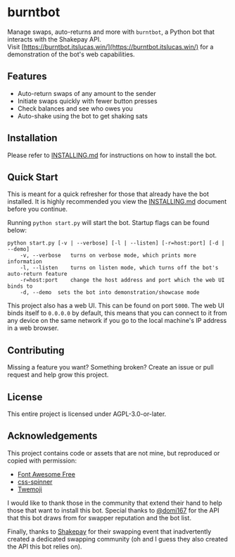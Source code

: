 # burntbot
Manage swaps, auto-returns and more with `burntbot`, a Python bot that interacts with the Shakepay API.  
Visit [https://burntbot.itslucas.win/](https://burntbot.itslucas.win/) for a demonstration of the bot's web capabilities.

## Features
* Auto-return swaps of any amount to the sender
* Initiate swaps quickly with fewer button presses
* Check balances and see who owes you
* Auto-shake using the bot to get shaking sats

## Installation
Please refer to [INSTALLING.md](INSTALLING.md) for instructions on how to install the bot.

## Quick Start
This is meant for a quick refresher for those that already have the bot installed. It is highly recommended you view the [INSTALLING.md](INSTALLING.md) document before you continue.

Running `python start.py` will start the bot. Startup flags can be found below:
```
python start.py [-v | --verbose] [-l | --listen] [-r=host:port] [-d | --demo]
	-v, --verbose	turns on verbose mode, which prints more information
	-l, --listen	turns on listen mode, which turns off the bot's auto-return feature
	-r=host:port	change the host address and port which the web UI binds to
	-d, --demo	sets the bot into demonstration/showcase mode
```

This project also has a web UI. This can be found on port `5000`. The web UI binds itself to `0.0.0.0` by default, this means that you can connect to it from any device on the same network if you go to the local machine's IP address in a web browser.

## Contributing
Missing a feature you want? Something broken? Create an issue or pull request and help grow this project.

## License
This entire project is licensed under AGPL-3.0-or-later.

## Acknowledgements
This project contains code or assets that are not mine, but reproduced or copied with permission:
* [Font Awesome Free](https://fontawesome.com/license/free)
* [css-spinner](https://github.com/loadingio/css-spinner/)
* [Twemoji](https://github.com/twitter/twemoji)

I would like to thank those in the community that extend their hand to help those that want to install this bot. Special thanks to [@domi167](https://github.com/dlabrie) for the API that this bot draws from for swapper reputation and the bot list.  

Finally, thanks to [Shakepay](https://shakepay.com/) for their swapping event that inadvertently created a dedicated swapping community (oh and I guess they also created the API this bot relies on).
